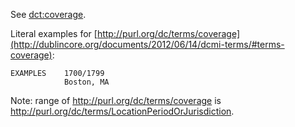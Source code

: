 See [dct:coverage](../blob/master/proposals/2018_iso-related/range_coverage.md).

Literal examples for [http://purl.org/dc/terms/coverage](http://dublincore.org/documents/2012/06/14/dcmi-terms/#terms-coverage):

    EXAMPLES    1700/1799
                Boston, MA

Note: range of http://purl.org/dc/terms/coverage is http://purl.org/dc/terms/LocationPeriodOrJurisdiction.

